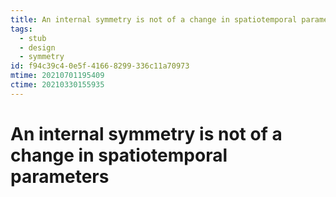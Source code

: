 ```yaml
---
title: An internal symmetry is not of a change in spatiotemporal parameters
tags:
  - stub
  - design
  - symmetry
id: f94c39c4-0e5f-4166-8299-336c11a70973
mtime: 20210701195409
ctime: 20210330155935
---
```


# An internal symmetry is not of a change in spatiotemporal parameters
